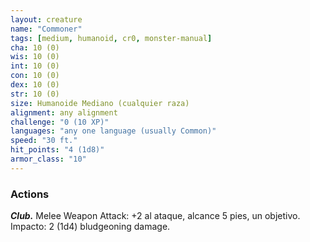 ```yaml
---
layout: creature
name: "Commoner"
tags: [medium, humanoid, cr0, monster-manual]
cha: 10 (0)
wis: 10 (0)
int: 10 (0)
con: 10 (0)
dex: 10 (0)
str: 10 (0)
size: Humanoide Mediano (cualquier raza)
alignment: any alignment
challenge: "0 (10 XP)"
languages: "any one language (usually Common)"
speed: "30 ft."
hit_points: "4 (1d8)"
armor_class: "10"
---
```


### Actions

***Club.*** Melee Weapon Attack: +2 al ataque, alcance 5 pies, un objetivo. Impacto: 2 (1d4) bludgeoning damage.